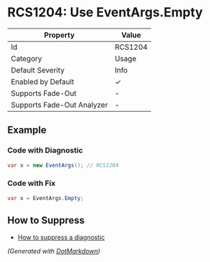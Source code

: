 # RCS1204: Use EventArgs\.Empty

| Property                    | Value    |
| --------------------------- | -------- |
| Id                          | RCS1204  |
| Category                    | Usage    |
| Default Severity            | Info     |
| Enabled by Default          | &#x2713; |
| Supports Fade\-Out          | \-       |
| Supports Fade\-Out Analyzer | \-       |

## Example

### Code with Diagnostic

```csharp
var x = new EventArgs(); // RCS1204
```

### Code with Fix

```csharp
var x = EventArgs.Empty;
```

## How to Suppress

* [How to suppress a diagnostic](../HowToConfigureAnalyzers#how-to-suppress-a-diagnostic)

*\(Generated with [DotMarkdown](http://github.com/JosefPihrt/DotMarkdown)\)*